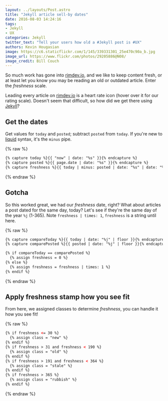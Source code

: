 ```yaml
---
layout: ../layouts/Post.astro
title: "Jekyll article sell-by dates"
date: 2016-08-03 14:24:16
tags:
- Jekyll
- UX
categories: Jekyll
twitter_text: "Tell your users how old a #Jekyll post is #UX"
authors: Kevin Hougasian
image: https://c6.staticflickr.com/1/145/339331301_25e470c90a_b.jpg
image_url: https://www.flickr.com/photos/29205886@N08/
image_credit: Bill Couch
---
```

So much work has gone into [rimdev.io](https://rimdev.io), and we like to keep content fresh, or at least let you know you may be reading an old or outdated article. Enter the _freshness_ scale.

Leading every article on [rimdev.io](https://rimdev.io) is a heart rate icon (hover over it for our rating scale). Doesn't seem that difficult, so how did we get there using [Jekyll](https://jekyllrb.com)?

## Get the dates

Get values for `today` and `posted`; subtract `posted` from `today`. If you're new to [liquid](https://github.com/Shopify/liquid/wiki/Liquid-for-Designers) syntax, it's the `minus` pipe.

{% raw %}
```html
{% capture today %}{{ "now" | date: "%s" }}{% endcapture %}
{% capture posted %}{{ page.date | date: "%s" }}{% endcapture %}
{% capture freshness %}{{ today | minus: posted | date: "%s" | date: "%j" | floor }}{% endcapture %}
```
{% endraw %}

## Gotcha

So this worked great, we had our _freshness_ date, right? What about articles a post dated for the same day, today? Let's see if they're the same day of the year `%j` (1-365). Note `freshness | times: 1`, `freshness` is a string until here.

{% raw %}
```html
{% capture compareToday %}{{ today | date: "%j" | floor }}{% endcapture %}
{% capture comparePosted %}{{ posted | date: "%j" | floor }}{% endcapture %}

{% if compareToday == comparePosted %}
  {% assign freshness = 0 %}
{% else %}
  {% assign freshness = freshness | times: 1 %}
{% endif %}
```
{% endraw %}

## Apply freshness stamp how you see fit

From here, we assigned classes to determine _freshness_, you can handle it how you see fit!

{% raw %}
```html
{% if freshness <= 30 %}
  {% assign class = "new" %}
{% endif %}
{% if freshness > 31 and freshness < 190 %}
  {% assign class = "old" %}
{% endif %}
{% if freshness > 191 and freshness < 364 %}
  {% assign class = "stale" %}
{% endif %}
{% if freshness > 365 %}
  {% assign class = "rubbish" %}
{% endif %}
```
{% endraw %}
